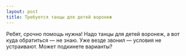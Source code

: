 ```yaml
---
layout: post 
title: Требуется танцы для детей воронеж 
--- 
```

Ребят, срочно помощь нужна! Надо танцы для детей воронеж, а вот куда обратиться — не знаю. Уже везде звонил — условия не устраивают. Может подкинете варианты?